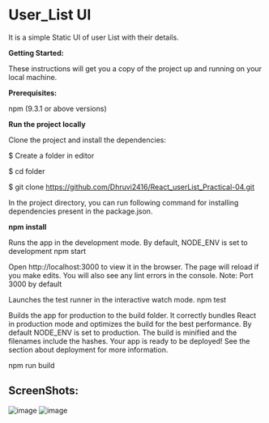 
# User_List UI

It is a simple Static UI of user List with their details.

**Getting Started:**

These instructions will get you a copy of the project up and running on your local machine.

**Prerequisites:**


npm (9.3.1 or above versions)

**Run the project locally**

Clone the project and install the dependencies:

$ Create a folder in editor

$ cd folder

$ git clone https://github.com/Dhruvi2416/React_userList_Practical-04.git


In the project directory, you can run following command for installing dependencies present in the package.json.


 **npm install**

Runs the app in the development mode. By default, NODE_ENV is set to development
npm start

Open http://localhost:3000 to view it in the browser. The page will reload if you make edits. You will also see any lint errors in the console.
Note: Port 3000 by default


Launches the test runner in the interactive watch mode.
npm test

Builds the app for production to the build folder. It correctly bundles React in production mode and optimizes the build for the best performance. By default NODE_ENV is set to production. The build is minified and the filenames include the hashes. Your app is ready to be deployed! See the section about deployment for more information.

npm run build


## ScreenShots:
![image](https://user-images.githubusercontent.com/122339608/227785440-2124dfff-8d96-4db5-9661-219932ce30dd.png)
![image](https://user-images.githubusercontent.com/122339608/227785473-9027d270-bedc-4f38-9568-600b38684091.png)



